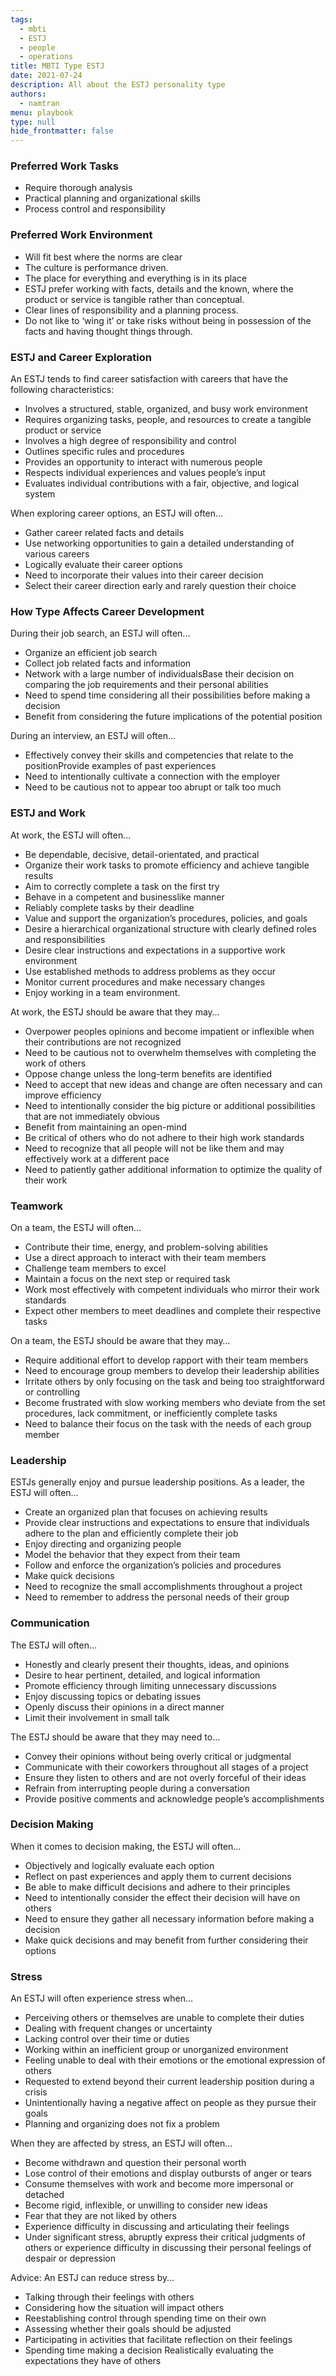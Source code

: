 ```yaml
---
tags: 
  - mbti
  - ESTJ
  - people
  - operations
title: MBTI Type ESTJ
date: 2021-07-24
description: All about the ESTJ personality type
authors: 
  - namtran
menu: playbook
type: null
hide_frontmatter: false
---
```


### Preferred Work Tasks
* Require thorough analysis
* Practical planning and organizational skills
* Process control and responsibility

### Preferred Work Environment
* Will fit best where the norms are clear
* The culture is performance driven.
* The place for everything and everything is in its place
* ESTJ prefer working with facts, details and the known, where the product or service is tangible rather than conceptual.
* Clear lines of responsibility and a planning process.
* Do not like to ‘wing it’ or take risks without being in possession of the facts and having thought things through.

### ESTJ and Career Exploration
An ESTJ tends to find career satisfaction with careers that have the following characteristics:

* Involves a structured, stable, organized, and busy work environment
* Requires organizing tasks, people, and resources to create a tangible product or service
* Involves a high degree of responsibility and control
* Outlines specific rules and procedures
* Provides an opportunity to interact with numerous people
* Respects individual experiences and values people’s input
* Evaluates individual contributions with a fair, objective, and logical system

When exploring career options, an ESTJ will often…
* Gather career related facts and details
* Use networking opportunities to gain a detailed understanding of various careers
* Logically evaluate their career options
* Need to incorporate their values into their career decision
* Select their career direction early and rarely question their choice

### How Type Affects Career Development
During their job search, an ESTJ will often...
* Organize an efficient job search
* Collect job related facts and information
* Network with a large number of individualsBase their decision on comparing the job requirements and their personal abilities
* Need to spend time considering all their possibilities before making a decision
* Benefit from considering the future implications of the potential position

During an interview, an ESTJ will often...
* Effectively convey their skills and competencies that relate to the positionProvide examples of past experiences
* Need to intentionally cultivate a connection with the employer
* Need to be cautious not to appear too abrupt or talk too much

### ESTJ and Work
At work, the ESTJ will often…
* Be dependable, decisive, detail-orientated, and practical
* Organize their work tasks to promote efficiency and achieve tangible results
* Aim to correctly complete a task on the first try
* Behave in a competent and businesslike manner
* Reliably complete tasks by their deadline
* Value and support the organization’s procedures, policies, and goals
* Desire a hierarchical organizational structure with clearly defined roles and responsibilities
* Desire clear instructions and expectations in a supportive work environment
* Use established methods to address problems as they occur
* Monitor current procedures and make necessary changes
* Enjoy working in a team environment.

At work, the ESTJ should be aware that they may…
* Overpower peoples opinions and become impatient or inflexible when their contributions are not recognized
* Need to be cautious not to overwhelm themselves with completing the work of others
* Oppose change unless the long-term benefits are identified
* Need to accept that new ideas and change are often necessary and can improve efficiency
* Need to intentionally consider the big picture or additional possibilities that are not immediately obvious
* Benefit from maintaining an open-mind
* Be critical of others who do not adhere to their high work standards
* Need to recognize that all people will not be like them and may effectively work at a different pace
* Need to patiently gather additional information to optimize the quality of their work

### Teamwork
On a team, the ESTJ will often…
* Contribute their time, energy, and problem-solving abilities
* Use a direct approach to interact with their team members
* Challenge team members to excel
* Maintain a focus on the next step or required task
* Work most effectively with competent individuals who mirror their work standards
* Expect other members to meet deadlines and complete their respective tasks

On a team, the ESTJ should be aware that they may…
* Require additional effort to develop rapport with their team members
* Need to encourage group members to develop their leadership abilities
* Irritate others by only focusing on the task and being too straightforward or controlling
* Become frustrated with slow working members who deviate from the set procedures, lack commitment, or inefficiently complete tasks
* Need to balance their focus on the task with the needs of each group member

### Leadership
ESTJs generally enjoy and pursue leadership positions. As a leader, the ESTJ will often…
* Create an organized plan that focuses on achieving results
* Provide clear instructions and expectations to ensure that individuals adhere to the plan and efficiently complete their job
* Enjoy directing and organizing people
* Model the behavior that they expect from their team
* Follow and enforce the organization’s policies and procedures
* Make quick decisions
* Need to recognize the small accomplishments throughout a project
* Need to remember to address the personal needs of their group

### Communication
The ESTJ will often…
* Honestly and clearly present their thoughts, ideas, and opinions
* Desire to hear pertinent, detailed, and logical information
* Promote efficiency through limiting unnecessary discussions
* Enjoy discussing topics or debating issues
* Openly discuss their opinions in a direct manner
* Limit their involvement in small talk

The ESTJ should be aware that they may need to…
* Convey their opinions without being overly critical or judgmental
* Communicate with their coworkers throughout all stages of a project
* Ensure they listen to others and are not overly forceful of their ideas
* Refrain from interrupting people during a conversation
*  Provide positive comments and acknowledge people’s accomplishments

### Decision Making
When it comes to decision making, the ESTJ will often…
* Objectively and logically evaluate each option
* Reflect on past experiences and apply them to current decisions
* Be able to make difficult decisions and adhere to their principles
* Need to intentionally consider the effect their decision will have on others
* Need to ensure they gather all necessary information before making a decision
* Make quick decisions and may benefit from further considering their options

### Stress
An ESTJ will often experience stress when…
* Perceiving others or themselves are unable to complete their duties
* Dealing with frequent changes or uncertainty
* Lacking control over their time or duties
* Working within an inefficient group or unorganized environment
* Feeling unable to deal with their emotions or the emotional expression of others
* Requested to extend beyond their current leadership position during a crisis
* Unintentionally having a negative affect on people as they pursue their goals
* Planning and organizing does not fix a problem

When they are affected by stress, an ESTJ will often…
* Become withdrawn and question their personal worth
* Lose control of their emotions and display outbursts of anger or tears
* Consume themselves with work and become more impersonal or detached
* Become rigid, inflexible, or unwilling to consider new ideas
* Fear that they are not liked by others
* Experience difficulty in discussing and articulating their feelings
* Under significant stress, abruptly express their critical judgments of others or experience difficulty in discussing their personal feelings of despair or depression

Advice: An ESTJ can reduce stress by…
* Talking through their feelings with others
* Considering how the situation will impact others
* Reestablishing control through spending time on their own
* Assessing whether their goals should be adjusted
* Participating in activities that facilitate reflection on their feelings
* Spending time making a decision
Realistically evaluating the expectations they have of others